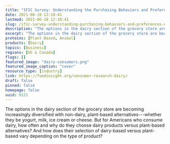 ```yaml
---
title: "IFIC Survey: Understanding the Purchasing Behaviors and Preferences of Dairy Consumers"
date: 2021-06-10 12:10:41
lastmod: 2021-06-10 12:10:41
slug: /ific-survey-understanding-purchasing-behaviors-and-preferences-dairy-consumers
description: "The options in the dairy section of the grocery store are becoming increasingly diversified with non-dairy, plant-based alternatives—whether they be yogurt, milk, ice cream or cheese. But for Americans who consume dairy, how often and why do they choose dairy products versus plant-based alternatives? And how does their selection of dairy-based versus plant-based vary depending on the type of&nbsp;product?"
excerpt: "The options in the dairy section of the grocery store are becoming increasingly diversified with non-dairy, plant-based alternatives—whether they be yogurt, milk, ice cream or cheese. But for Americans who consume dairy, how often and why do they choose dairy products versus plant-based alternatives? And how does their selection of dairy-based versus plant-based vary depending on the type of&nbsp;product?"
proteins: [Plant-Based, Animal]
products: [Dairy]
topics: [Business]
regions: [US & Canada]
flags: []
featured_image: "dairy-consumers.png"
featured_image_caption: "cover"
resource_type: [industry]
link: https://foodinsight.org/consumer-research-dairy/
draft: false
pinned: false
homepage: false
uuid: 9121
---
```

The options in the dairy section of the grocery store are becoming
increasingly diversified with non-dairy, plant-based
alternatives---whether they be yogurt, milk, ice cream or cheese. But
for Americans who consume dairy, how often and why do they choose dairy
products versus plant-based alternatives? And how does their selection
of dairy-based versus plant-based vary depending on the type of product?
